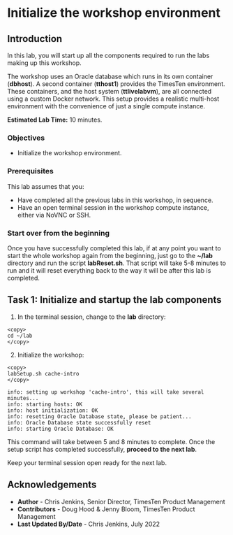 # Initialize the workshop environment

## Introduction

In this lab, you will start up all the components required to run the labs making up this workshop.

The workshop uses an Oracle database which runs in its own container (**dbhost**). A second container (**tthost1**) provides the TimesTen environment. These containers, and the host system (**ttlivelabvm**), are all connected using a custom Docker network. This setup provides a realistic multi-host environment with the convenience of just a single compute instance.

**Estimated Lab Time:** 10 minutes.

### Objectives

- Initialize the workshop environment.

### Prerequisites

This lab assumes that you:

- Have completed all the previous labs in this workshop, in sequence.
- Have an open terminal session in the workshop compute instance, either via NoVNC or SSH.

### Start over from the beginning

Once you have successfully completed this lab, if at any point you want to start the whole workshop again from the beginning, just go to the **~/lab** directory and run the script **labReset.sh**. That script will take 5-8 minutes to run and it will reset everything back to the way it will be after this lab is completed.

## Task 1: Initialize and startup the lab components

1. In the terminal session, change to the **lab** directory:

```
<copy>
cd ~/lab
</copy>
```

2. Initialize the workshop:

```
<copy>
labSetup.sh cache-intro
</copy>
```

```
info: setting up workshop 'cache-intro', this will take several minutes...
info: starting hosts: OK
info: host initialization: OK
info: resetting Oracle Database state, please be patient...
info: Oracle Database state successfully reset
info: starting Oracle Database: OK
```

This command will take between 5 and 8 minutes to complete. Once the setup script has completed successfully, **proceed to the next lab**. 

Keep your terminal session open ready for the next lab.

## Acknowledgements

* **Author** - Chris Jenkins, Senior Director, TimesTen Product Management
* **Contributors** -  Doug Hood & Jenny Bloom, TimesTen Product Management
* **Last Updated By/Date** - Chris Jenkins, July 2022

